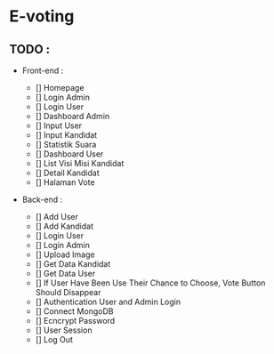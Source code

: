 # E-voting

## TODO :
* Front-end :
  - [] Homepage 
  - [] Login Admin
  - [] Login User
  - [] Dashboard Admin
  - [] Input User
  - [] Input Kandidat
  - [] Statistik Suara
  - [] Dashboard User 
  - [] List Visi Misi Kandidat
  - [] Detail Kandidat
  - [] Halaman Vote
	
* Back-end :
  - [] Add User
  - [] Add Kandidat
  - [] Login User
  - [] Login Admin
  - [] Upload Image
  - [] Get Data Kandidat
  - [] Get Data User
  - [] If User Have Been Use Their Chance to Choose, Vote Button Should Disappear
  - [] Authentication User and Admin Login
  - [] Connect MongoDB
  - [] Ecncrypt Password
  - [] User Session
  - [] Log Out
